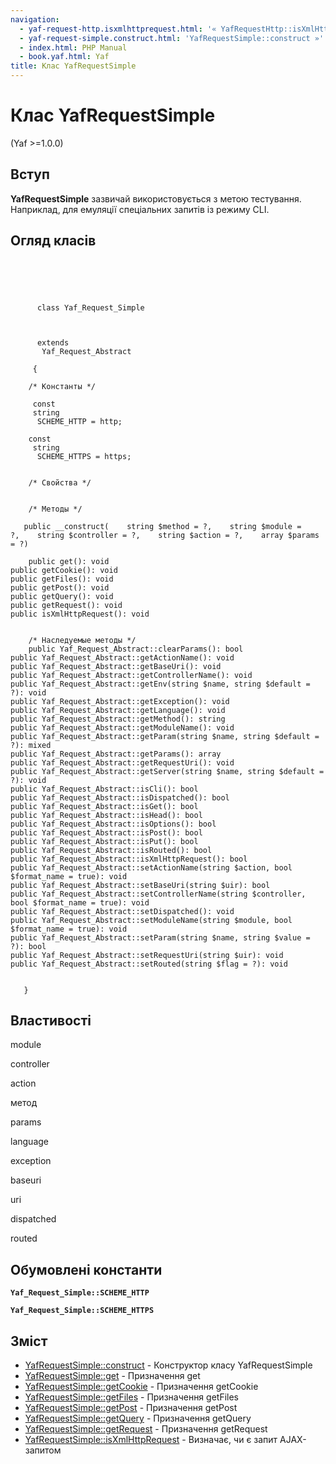 ```yaml
---
navigation:
  - yaf-request-http.isxmlhttprequest.html: '« YafRequestHttp::isXmlHttpRequest'
  - yaf-request-simple.construct.html: 'YafRequestSimple::construct »'
  - index.html: PHP Manual
  - book.yaf.html: Yaf
title: Клас YafRequestSimple
---
```

# Клас YafRequestSimple

(Yaf >=1.0.0)

## Вступ

**YafRequestSimple** зазвичай використовується з метою тестування. Наприклад, для емуляції спеціальних запитів із режиму CLI.

## Огляд класів

```classsynopsis


    
    
     
      class Yaf_Request_Simple
     

     
      extends
       Yaf_Request_Abstract
     
     {
    
    /* Константы */
    
     const
     string
      SCHEME_HTTP = http;

    const
     string
      SCHEME_HTTPS = https;


    /* Свойства */


    /* Методы */
    
   public __construct(    string $method = ?,    string $module = ?,    string $controller = ?,    string $action = ?,    array $params = ?)

    public get(): void
public getCookie(): void
public getFiles(): void
public getPost(): void
public getQuery(): void
public getRequest(): void
public isXmlHttpRequest(): void


    /* Наследуемые методы */
    public Yaf_Request_Abstract::clearParams(): bool
public Yaf_Request_Abstract::getActionName(): void
public Yaf_Request_Abstract::getBaseUri(): void
public Yaf_Request_Abstract::getControllerName(): void
public Yaf_Request_Abstract::getEnv(string $name, string $default = ?): void
public Yaf_Request_Abstract::getException(): void
public Yaf_Request_Abstract::getLanguage(): void
public Yaf_Request_Abstract::getMethod(): string
public Yaf_Request_Abstract::getModuleName(): void
public Yaf_Request_Abstract::getParam(string $name, string $default = ?): mixed
public Yaf_Request_Abstract::getParams(): array
public Yaf_Request_Abstract::getRequestUri(): void
public Yaf_Request_Abstract::getServer(string $name, string $default = ?): void
public Yaf_Request_Abstract::isCli(): bool
public Yaf_Request_Abstract::isDispatched(): bool
public Yaf_Request_Abstract::isGet(): bool
public Yaf_Request_Abstract::isHead(): bool
public Yaf_Request_Abstract::isOptions(): bool
public Yaf_Request_Abstract::isPost(): bool
public Yaf_Request_Abstract::isPut(): bool
public Yaf_Request_Abstract::isRouted(): bool
public Yaf_Request_Abstract::isXmlHttpRequest(): bool
public Yaf_Request_Abstract::setActionName(string $action, bool $format_name = true): void
public Yaf_Request_Abstract::setBaseUri(string $uir): bool
public Yaf_Request_Abstract::setControllerName(string $controller, bool $format_name = true): void
public Yaf_Request_Abstract::setDispatched(): void
public Yaf_Request_Abstract::setModuleName(string $module, bool $format_name = true): void
public Yaf_Request_Abstract::setParam(string $name, string $value = ?): bool
public Yaf_Request_Abstract::setRequestUri(string $uir): void
public Yaf_Request_Abstract::setRouted(string $flag = ?): void


   }
```

## Властивості

module

controller

action

метод

params

language

exception

baseuri

uri

dispatched

routed

## Обумовлені константи

**`Yaf_Request_Simple::SCHEME_HTTP`**

**`Yaf_Request_Simple::SCHEME_HTTPS`**

## Зміст

-   [YafRequestSimple::construct](yaf-request-simple.construct.html) - Конструктор класу YafRequestSimple
-   [YafRequestSimple::get](yaf-request-simple.get.html) - Призначення get
-   [YafRequestSimple::getCookie](yaf-request-simple.getcookie.html) - Призначення getCookie
-   [YafRequestSimple::getFiles](yaf-request-simple.getfiles.html) - Призначення getFiles
-   [YafRequestSimple::getPost](yaf-request-simple.getpost.html) - Призначення getPost
-   [YafRequestSimple::getQuery](yaf-request-simple.getquery.html) - Призначення getQuery
-   [YafRequestSimple::getRequest](yaf-request-simple.getrequest.html) - Призначення getRequest
-   [YafRequestSimple::isXmlHttpRequest](yaf-request-simple.isxmlhttprequest.html) - Визначає, чи є запит AJAX-запитом
